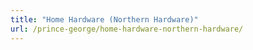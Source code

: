 ```yaml
---
title: "Home Hardware (Northern Hardware)"
url: /prince-george/home-hardware-northern-hardware/
---
```

